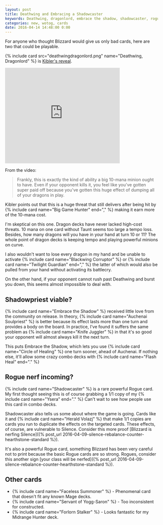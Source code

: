```yaml
---
layout: post
title: Deathwing and Embracing a Shadowcaster
keywords: Deathwing, dragonlord, embrace the shadow, shadowcaster, rogue, priest, neutral, dragon
categories: new, wotog, cards
date: 2016-04-14 14:48:00 0:00
---
```


For anyone who thought Blizzard would give us only bad cards, here are two that could be playable.

{% include card src="deathwingdragonlord.png" name="Deathwing, Dragonlord" %} is [Kibler's reveal](https://www.youtube.com/watch?v=xgKusQzgpH8). 

<iframe style="width: 75%;" height="315" src="https://www.youtube.com/embed/xgKusQzgpH8" frameborder="0" allowfullscreen></iframe>

From the video: 

> Frankly, this is exactly the kind of ability a big 10-mana minion ought to have. Even if your opponent kills it, you feel like you've gotten super paid off because you've gotten this huge effect of dumping all of your dragons in play. 

Kibler points out that this is a huge threat that still delivers after being hit by {% include card name="Big Game Hunter" end="," %} making it earn more of the 10-mana cost. 

I'm skeptical on this one. Dragon decks have never lacked high-cost threats. 10 mana on one card without Taunt seems too large a tempo loss. Besides, how many dragons will you have in your hand at turn 10 or 11? The whole point of dragon decks is keeping tempo and playing powerful minions on curve. 

I also wouldn't want to lose every dragon in my hand and be unable to activate {% include card name="Blackwing Corruptor" %} or {% include card name="Twilight Guardian" end="," %} the latter of which would also be pulled from your hand without activating its battlecry. 

On the other hand, if your opponent cannot rush past Deathwing and burst you down, this seems almost impossible to deal with. 

## Shadowpriest viable? 

{% include card name="Embrace the Shadow" %} received little love from the community on release. In theory, {% include card name="Auchenai Soulpriest" %} is better because its effect lasts more than one turn and provides a body on the board. In practice, I've found it suffers the same problem as {% include card name="Knife Juggler" %} in that it's so good your opponent will almost always kill it the next turn. 

This puts Embrace the Shadow, which lets you use {% include card name="Circle of Healing" %} one turn sooner, ahead of Auchenai. If nothing else, it'll allow some crazy combo decks with {% include card name="Flash Heal" end="." %}

## Rogue nerf incoming? 

{% include card name="Shadowcaster" %} is a rare powerful Rogue card. My first thought seeing this is of course grabbing a 1/1 copy of my {% include card name="Ysera" end="." %} Can't wait to see how people use this card in combo decks. 

Shadowcaster also tells us some about where the game is going. Cards like it and {% include card name="Herald Volazj" %} that make 1/1 copies are cards you run to duplicate the effects on the targeted cards. These effects, of course, are vulnerable to Silence. Consider this more proof [Blizzard is nerfing Silence]({% post_url 2016-04-09-silence-rebalance-counter-hearthstone-standard %}).

It's also a powerful Rogue card, something Blizzard has been very careful not to print because the basic Rogue cards are so strong. Rogues, consider this another sign [your class will be nerfed]({% post_url 2016-04-09-silence-rebalance-counter-hearthstone-standard %}).

## Other cards

* {% include card name="Faceless Summoner" %} \- Phenomenal card that doesn't fit any known Mage decks. 
* {% include card name="Servant of Yogg-Saron" %} \- Too inconsistent for constructed.
* {% include card name="Forlorn Stalker" %} \- Looks fantastic for my Midrange Hunter deck. 
